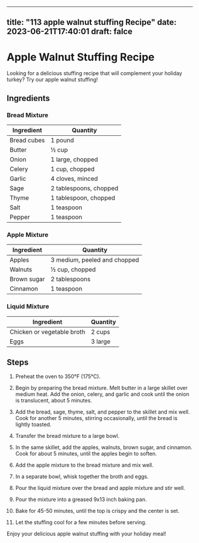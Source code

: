
---
title: "113 apple walnut stuffing Recipe"
date: 2023-06-21T17:40:01
draft: falce
---

# Apple Walnut Stuffing Recipe

Looking for a delicious stuffing recipe that will complement your holiday turkey? Try our apple walnut stuffing! 

## Ingredients

### Bread Mixture

| Ingredient | Quantity |
|------------|----------|
| Bread cubes | 1 pound  |
| Butter     | ½ cup    |
| Onion      | 1 large, chopped |
| Celery     | 1 cup, chopped |
| Garlic     | 4 cloves, minced |
| Sage       | 2 tablespoons, chopped |
| Thyme      | 1 tablespoon, chopped |
| Salt       | 1 teaspoon |
| Pepper     | 1 teaspoon |

### Apple Mixture

| Ingredient | Quantity |
|------------|----------|
| Apples     | 3 medium, peeled and chopped |
| Walnuts    | ½ cup, chopped  |
| Brown sugar | 2 tablespoons |
| Cinnamon   | 1 teaspoon   |

### Liquid Mixture

| Ingredient | Quantity |
|------------|----------|
| Chicken or vegetable broth | 2 cups |
| Eggs       | 3 large   |

## Steps

1. Preheat the oven to 350°F (175°C).

2. Begin by preparing the bread mixture. Melt butter in a large skillet over medium heat. Add the onion, celery, and garlic and cook until the onion is translucent, about 5 minutes.

3. Add the bread, sage, thyme, salt, and pepper to the skillet and mix well. Cook for another 5 minutes, stirring occasionally, until the bread is lightly toasted.

4. Transfer the bread mixture to a large bowl.

5. In the same skillet, add the apples, walnuts, brown sugar, and cinnamon. Cook for about 5 minutes, until the apples begin to soften.

6. Add the apple mixture to the bread mixture and mix well.

7. In a separate bowl, whisk together the broth and eggs.

8. Pour the liquid mixture over the bread and apple mixture and stir well.

9. Pour the mixture into a greased 9x13 inch baking pan.

10. Bake for 45-50 minutes, until the top is crispy and the center is set.

11. Let the stuffing cool for a few minutes before serving.

Enjoy your delicious apple walnut stuffing with your holiday meal!

